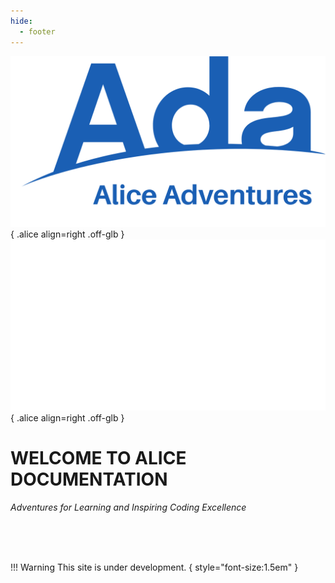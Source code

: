 ```yaml
---
hide:
  - footer
---
```


![Alice](img/Alice_Adventures-top-right-light.png#only-light){ .alice align=right .off-glb }
![Alice](img/Alice_Adventures-top-right-dark.png#only-dark){ .alice align=right .off-glb }

# WELCOME TO ALICE DOCUMENTATION
*Adventures for Learning and Inspiring Coding Excellence*

<br><br><br>

!!! Warning
    This site is under development.
    { style="font-size:1.5em" }
